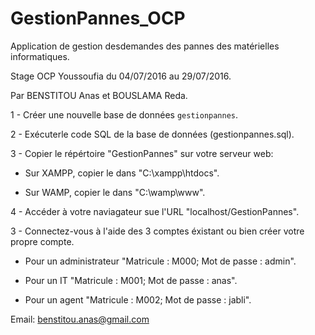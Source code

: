 # GestionPannes_OCP

Application de gestion desdemandes des pannes des matérielles informatiques.

Stage OCP Youssoufia du 04/07/2016 au 29/07/2016.

Par BENSTITOU Anas et BOUSLAMA Reda.

1 - Créer une nouvelle base de données `gestionpannes`.

2 - Exécuterle code SQL de la base de données (gestionpannes.sql).

3 - Copier le répértoire "GestionPannes" sur votre serveur web:

- Sur XAMPP, copier le dans "C:\xampp\htdocs".

- Sur WAMP, copier le dans "C:\wamp\www".

4 - Accéder à votre naviagateur sue l'URL "localhost/GestionPannes".

3 - Connectez-vous à l'aide des 3 comptes éxistant ou bien créer votre propre compte.

- Pour un administrateur "Matricule : M000; Mot de passe : admin".

- Pour un IT "Matricule : M001; Mot de passe : anas".

- Pour un agent "Matricule : M002; Mot de passe : jabli".

Email: benstitou.anas@gmail.com